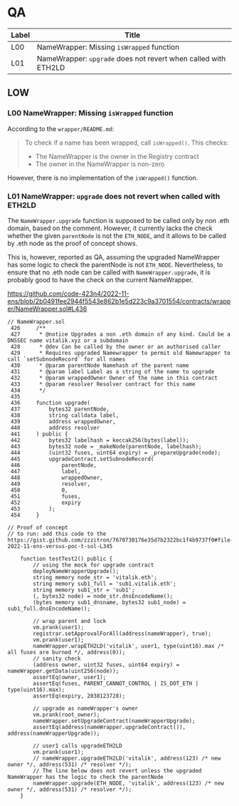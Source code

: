 # QA

Label | Title
---|---
L00 | NameWrapper: Missing `isWrapped` function
L01 | NameWrapper: `upgrade` does not revert when called with ETH2LD

## LOW

### L00 NameWrapper: Missing `isWrapped` function

According to the `wrapper/README.md`:

> To check if a name has been wrapped, call `isWrapped()`. This checks:
> 
> - The NameWrapper is the owner in the Registry contract
> - The owner in the NameWrapper is non-zero

However, there is no implementation of the `isWrapped()` function.


### L01 NameWrapper: `upgrade` does not revert when called with ETH2LD

The `NameWrapper.upgrade` function is supposed to be called only by non .eth domain, based on the comment. However, it currently lacks the check whether the given `parentNode` is not the `ETH_NODE`, and it allows to be called by .eth node as the proof of concept shows.

This is, however, reported as QA, assuming the upgraded NameWrapper has some logic to check the parentNode is not `ETH_NODE`.
Nevertheless, to ensure that no .eth node can be called with `NameWrapper.upgrade`, it is probably good to have the check on the current NameWrapper.

https://github.com/code-423n4/2022-11-ens/blob/2b0491fee2944f5543e862b1e5d223c9a3701554/contracts/wrapper/NameWrapper.sol#L436

```solidity
// NameWrapper.sol
 426     /**
 427      * @notice Upgrades a non .eth domain of any kind. Could be a DNSSEC name vitalik.xyz or a subdomain
 428      * @dev Can be called by the owner or an authorised caller
 429      * Requires upgraded Namewrapper to permit old Namewrapper to call `setSubnodeRecord` for all names
 430      * @param parentNode Namehash of the parent name
 431      * @param label Label as a string of the name to upgrade
 432      * @param wrappedOwner Owner of the name in this contract
 433      * @param resolver Resolver contract for this name
 434      */
 435
 436     function upgrade(
 437         bytes32 parentNode,
 438         string calldata label,
 439         address wrappedOwner,
 440         address resolver
 441     ) public {
 442         bytes32 labelhash = keccak256(bytes(label));
 443         bytes32 node = _makeNode(parentNode, labelhash);
 444         (uint32 fuses, uint64 expiry) = _prepareUpgrade(node);
 445         upgradeContract.setSubnodeRecord( 
 446             parentNode,
 447             label,
 448             wrappedOwner,
 449             resolver,
 450             0,
 451             fuses,
 452             expiry
 453         );
 454     }
```

```solidity
// Proof of concept
// to run: add this code to the https://gist.github.com/zzzitron/7670730176e35d7b2322bc1f4b9737f0#file-2022-11-ens-versus-poc-t-sol-L345

    function testTest2() public {
        // using the mock for upgrade contract
        deployNameWrapperUpgrade();
        string memory node_str = 'vitalik.eth';
        string memory sub1_full = 'sub1.vitalik.eth';
        string memory sub1_str = 'sub1';
        (, bytes32 node) = node_str.dnsEncodeName();
        (bytes memory sub1_dnsname, bytes32 sub1_node) = sub1_full.dnsEncodeName();

        // wrap parent and lock
        vm.prank(user1);
        registrar.setApprovalForAll(address(nameWrapper), true);
        vm.prank(user1);
        nameWrapper.wrapETH2LD('vitalik', user1, type(uint16).max /* all fuses are burned */, address(0));
        // sanity check
        (address owner, uint32 fuses, uint64 expiry) = nameWrapper.getData(uint256(node));
        assertEq(owner, user1);
        assertEq(fuses, PARENT_CANNOT_CONTROL | IS_DOT_ETH | type(uint16).max);
        assertEq(expiry, 2038123728);

        // upgrade as nameWrapper's owner
        vm.prank(root_owner);
        nameWrapper.setUpgradeContract(nameWrapperUpgrade);
        assertEq(address(nameWrapper.upgradeContract()), address(nameWrapperUpgrade));

        // user1 calls upgradeETH2LD
        vm.prank(user1);
        // nameWrapper.upgradeETH2LD('vitalik', address(123) /* new owner */, address(531) /* resolver */);
        // The line below does not revert unless the upgraded NameWrapper has the logic to check the parentNode
        nameWrapper.upgrade(ETH_NODE, 'vitalik', address(123) /* new owner */, address(531) /* resolver */);
    }
```

